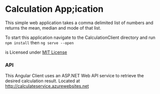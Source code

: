 # Calculation App;ication
This simple web application takes a comma delimited list of numbers and returns the mean, median and mode of that list.

To start this application navigate to the CalculationClient directory and run `npm install` then `ng serve --open`

is Licensed under [MIT License]()


### API  

This Angular Client uses an ASP.NET Web API service to retrieve the desired calculation result.  Located at http://calculateservice.azurewebsites.net